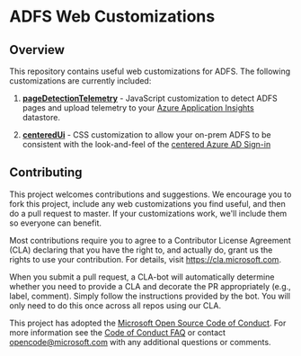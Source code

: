 # ADFS Web Customizations 

## Overview 

This repository contains useful web customizations for ADFS. The following customizations are currently included: 

1. __[pageDetectionTelemetry](pageDetectionTelemetry)__ - JavaScript customization to detect ADFS pages and upload telemetry 
to your [Azure Application Insights](https://azure.microsoft.com/en-us/services/application-insights/) datastore. 

2. __[centeredUi](centeredUi)__ - CSS customization to allow your on-prem ADFS to be consistent with the look-and-feel of the
[centered Azure AD Sign-in](https://cloudblogs.microsoft.com/enterprisemobility/2017/08/02/the-new-azure-ad-signin-experience-is-now-in-public-preview/)

## Contributing

This project welcomes contributions and suggestions. We encourage you to fork this project, include any web customizations
you find useful, and then do a pull request to master. If your customizations work, we'll include them so everyone can benefit. 

Most contributions require you to agree to a Contributor License Agreement (CLA) declaring that you have the right to, and actually do, 
grant us the rights to use your contribution. For details, visit https://cla.microsoft.com.

When you submit a pull request, a CLA-bot will automatically determine whether you need to provide
a CLA and decorate the PR appropriately (e.g., label, comment). Simply follow the instructions
provided by the bot. You will only need to do this once across all repos using our CLA.

This project has adopted the [Microsoft Open Source Code of Conduct](https://opensource.microsoft.com/codeofconduct/).
For more information see the [Code of Conduct FAQ](https://opensource.microsoft.com/codeofconduct/faq/) or
contact [opencode@microsoft.com](mailto:opencode@microsoft.com) with any additional questions or comments.